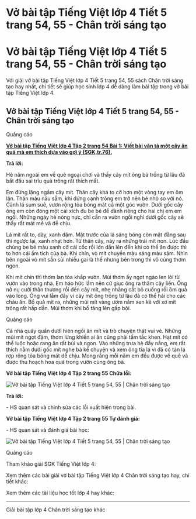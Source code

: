 # Vở bài tập Tiếng Việt lớp 4 Tiết 5 trang 54, 55 - Chân trời sáng tạo

# Vở bài tập Tiếng Việt lớp 4 Tiết 5 trang 54, 55 - Chân trời sáng tạo

Với giải vở bài tập Tiếng Việt lớp 4 Tiết 5 trang 54, 55 sách Chân trời sáng tạo hay nhất, chi tiết sẽ giúp học sinh lớp 4 dễ dàng làm bài tập trong vở bài tập Tiếng Việt lớp 4.

## Vở bài tập Tiếng Việt lớp 4 Tiết 5 trang 54, 55 - Chân trời sáng tạo

Quảng cáo

[**Vở bài tập Tiếng Việt lớp 4 Tập 2 trang 54 Bài 1:** **Viết bài văn tả một cây ăn quả mà em thích dựa vào gợi ý (SGK,tr.76).**](https://vietjack.com/vbt-tieng-viet-4-ct/viet-bai-van-ta-mot-cay-an-qua-ma-em-thich-vm.jsp)

**Trả lời:**

Hè năm ngoái em về quê ngoại chơi và thấy cây mít ông bà trồng từ lâu đã bắt đầu sai trĩu quả trông rất thích mắt.

Em đứng lặng ngắm cây mít. Thân cây khá to cỡ hơn một vòng tay em ôm lận. Thân màu nâu sẫm, khi đứng cạnh trông em trở nên bé nhỏ so với nó. Cành lá sum suê, vươn rộng tỏa bóng mát cả một góc vườn. Dưới gốc cây ông em còn đóng một cái xích đu be bé để dành riêng cho hai chị em em ngồi. Những ngày hè nóng nực, chỉ cần ra vườn ngồi nghỉ dưới gốc cây sẽ thấy rất mát mẻ và dễ chịu.

Lá mít rất to, dày, xanh đậm. Mặt trước của lá sáng bóng còn mặt đằng sau thì ngược lại, xanh nhạt hơn. Từ thân cây, nảy ra những trái mít non. Lúc đầu chúng be bé màu xanh cỡ cái cốc rồi lớn dần lên đến khi có thể ăn được thì to hơn cái ấm tích của bà. Khi chín, vỏ mít chuyển màu sáng màu sậm. Nhìn bên ngoài vỏ mít sần sùi nhiều gai là thế nhưng bên trong thì vô cùng thơm ngon.

Khi mít chín thì thơm lan tỏa khắp vườn. Mùi thơm ấy ngọt ngào len lỏi từ vườn vào trong nhà. Em háo hức lắm nên cứ giục ông ra thăm cây liền. Ông nở nụ cười thân thương rồi đến cây mít, nhẹ nhàng cắt bỏ cuống rồi ôm quả vào lòng. Ông vui lắm đấy vì cây mít ông trồng từ lâu đã có thể hái cho các cháu ăn. Bổ quả mít ra, những múi mít vàng ươm nằm xen kẽ với xơ mít trông rất hấp dẫn. Mùi thơm khi bổ tăng lên gấp bội.

Quảng cáo

Cả nhà quây quần dưới hiên ngồi ăn mít và trò chuyện thật vui vẻ. Những múi mít ngọt đậm, thơm lừng khiến ai ăn cũng phải tấm tắc khen. Hạt mít có thể luộc hoặc rang ăn rất bùi và ngon. Vào những trưa hè đầy nắng, em rất thích nằm dưới gốc mít nghe bà kể chuyện và xem ông tỉa lá vì đã có tán lá rợp rộng tỏa bóng mát dễ chịu. Mong rằng mỗi năm em đều được về quê và được thu hoạch hoa quả trong vườn cùng ông bà.

**Vở bài tập Tiếng Việt lớp 4 Tập 2 trang 55 Chữa lỗi:**

![Vở bài tập Tiếng Việt lớp 4 Tiết 5 trang 54, 55 | Chân trời sáng tạo](https://vietjack.com/vbt-tieng-viet-4-ct/images/anh-o-ke.PNG)

**Trả lời:**

\- HS quan sát và chỉnh sửa các lỗi xuất hiện trong bài. 

**Vở bài tập Tiếng Việt lớp 4 Tập 2 trang 55 Tự đánh giá:**

\- HS quan sát và đánh giá bài học:

![Vở bài tập Tiếng Việt lớp 4 Tiết 5 trang 54, 55 | Chân trời sáng tạo](https://vietjack.com/vbt-tieng-viet-4-ct/images/tu-danh-gia.PNG)

Quảng cáo

Tham khảo giải SGK Tiếng Việt lớp 4:

Xem thêm các bài giải vở bài tập Tiếng Việt lớp 4 Chân trời sáng tạo hay, chi tiết khác:

Xem thêm các tài liệu học tốt lớp 4 hay khác:

* * *

Giải bài tập lớp 4 Chân trời sáng tạo khác
